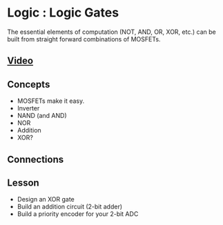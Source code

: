 # Logic : Logic Gates
The essential elements of computation (NOT, AND, OR, XOR, etc.) can be built from straight forward combinations of MOSFETs.

## [Video](https://vimeo.com/1033231995)

## Concepts
- MOSFETs make it easy.
- Inverter
- NAND (and AND)
- NOR
- Addition
- XOR?

## Connections

## Lesson
- Design an XOR gate
- Build an addition circuit (2-bit adder)
- Build a priority encoder for your 2-bit ADC
